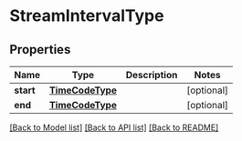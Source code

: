 # StreamIntervalType

## Properties
Name | Type | Description | Notes
------------ | ------------- | ------------- | -------------
**start** | [**TimeCodeType**](TimeCodeType.md) |  | [optional] 
**end** | [**TimeCodeType**](TimeCodeType.md) |  | [optional] 

[[Back to Model list]](../README.md#documentation-for-models) [[Back to API list]](../README.md#documentation-for-api-endpoints) [[Back to README]](../README.md)


